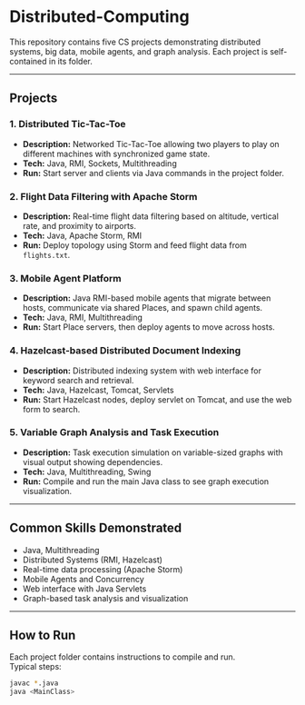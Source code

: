 # Distributed-Computing

This repository contains five CS projects demonstrating distributed systems, big data, mobile agents, and graph analysis. Each project is self-contained in its folder.

---

## Projects

### 1. Distributed Tic-Tac-Toe
- **Description:** Networked Tic-Tac-Toe allowing two players to play on different machines with synchronized game state.
- **Tech:** Java, RMI, Sockets, Multithreading
- **Run:** Start server and clients via Java commands in the project folder.

### 2. Flight Data Filtering with Apache Storm
- **Description:** Real-time flight data filtering based on altitude, vertical rate, and proximity to airports.
- **Tech:** Java, Apache Storm, RMI
- **Run:** Deploy topology using Storm and feed flight data from `flights.txt`.

### 3. Mobile Agent Platform
- **Description:** Java RMI-based mobile agents that migrate between hosts, communicate via shared Places, and spawn child agents.
- **Tech:** Java, RMI, Multithreading
- **Run:** Start Place servers, then deploy agents to move across hosts.

### 4. Hazelcast-based Distributed Document Indexing
- **Description:** Distributed indexing system with web interface for keyword search and retrieval.
- **Tech:** Java, Hazelcast, Tomcat, Servlets
- **Run:** Start Hazelcast nodes, deploy servlet on Tomcat, and use the web form to search.

### 5. Variable Graph Analysis and Task Execution
- **Description:** Task execution simulation on variable-sized graphs with visual output showing dependencies.
- **Tech:** Java, Multithreading, Swing
- **Run:** Compile and run the main Java class to see graph execution visualization.

---

## Common Skills Demonstrated
- Java, Multithreading
- Distributed Systems (RMI, Hazelcast)
- Real-time data processing (Apache Storm)
- Mobile Agents and Concurrency
- Web interface with Java Servlets
- Graph-based task analysis and visualization

---

## How to Run
Each project folder contains instructions to compile and run.  
Typical steps:
```bash
javac *.java
java <MainClass>
